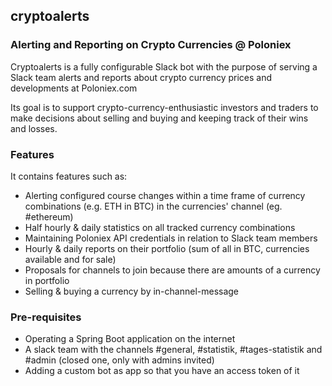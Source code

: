 ## cryptoalerts
### Alerting and Reporting on Crypto Currencies @ Poloniex

Cryptoalerts is a fully configurable Slack bot with the purpose of serving a Slack team alerts and reports about crypto currency prices and developments at Poloniex.com

Its goal is to support crypto-currency-enthusiastic investors and traders to make decisions about selling and buying and keeping track of their wins and losses.


### Features

It contains features such as:

- Alerting configured course changes within a time frame of currency combinations (e.g. ETH in BTC) in the currencies' channel (eg. #ethereum)
- Half hourly & daily statistics on all tracked currency combinations
- Maintaining Poloniex API credentials in relation to Slack team members
- Hourly & daily reports on their portfolio (sum of all in BTC, currencies available and for sale)
- Proposals for channels to join because there are amounts of a currency in portfolio
- Selling & buying a currency by in-channel-message

### Pre-requisites

- Operating a Spring Boot application on the internet
- A slack team with the channels #general, #statistik, #tages-statistik and #admin (closed one, only with admins invited)
- Adding a custom bot as app so that you have an access token of it

